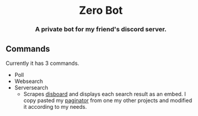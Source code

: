 <h1 align="center">Zero Bot</h1>

<h3 align="center">
A private bot for my friend's discord server.
</h3>

## Commands

Currently it has 3 commands.

- Poll
- Websearch
- Serversearch
    - Scrapes [disboard](https://disboard.org) and displays each search result as an embed. I copy pasted my [paginator](ext/paginator.py) from one my other projects and modified it according to my needs.